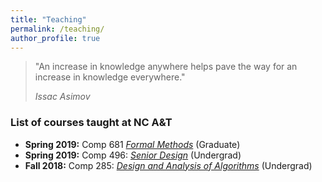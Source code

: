```yaml
---
title: "Teaching"
permalink: /teaching/
author_profile: true
---
```


>
>"An increase in knowledge anywhere helps pave the way for an increase in knowledge everywhere."
>
>  <cite>Issac Asimov</cite> 
>

### List of courses taught at NC A&T

* **Spring 2019:** Comp 681 *[Formal Methods](#)* (Graduate)
* **Spring 2019:** Comp 496: *[Senior Design](#)* (Undergrad)
* **Fall 2018:** Comp 285: *[Design and Analysis of Algorithms](#)* (Undergrad)
